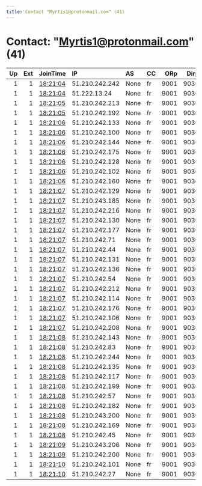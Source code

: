 ```yaml
---
title: Contact "Myrtis1@protonmail.com" (41)
---
```


# Contact: "Myrtis1@protonmail.com" (41)

|   Up |   Ext | JoinTime                                                                                            | IP             | AS   | CC   |   ORp |   Dirp | OS    | Version   | Nickname   |   eFamMembers |
|-----:|------:|:----------------------------------------------------------------------------------------------------|:---------------|:-----|:-----|------:|-------:|:------|:----------|:-----------|--------------:|
|    1 |     1 | [18:21:04](https://metrics.torproject.org/rs.html#details/B43C098F720F177BA188F644200D816304EEFE55) | 51.210.242.242 | None | fr   |  9001 |   9030 | Linux | 0.4.4.5   | Unnamed    |            41 |
|    1 |     1 | [18:21:04](https://metrics.torproject.org/rs.html#details/CF23AE9043BFD36E35399E37F1C095DD802F6546) | 51.222.13.24   | None | fr   |  9001 |   9030 | Linux | 0.4.4.5   | Unnamed    |            41 |
|    1 |     1 | [18:21:05](https://metrics.torproject.org/rs.html#details/0ABA9A1C10CD7E205B8F490199A86AF90622B4C0) | 51.210.242.213 | None | fr   |  9001 |   9030 | Linux | 0.4.4.5   | Unnamed    |            41 |
|    1 |     1 | [18:21:05](https://metrics.torproject.org/rs.html#details/42C695841EC050821D941E56A30A66F22DB3CF48) | 51.210.242.192 | None | fr   |  9001 |   9030 | Linux | 0.4.4.5   | Unnamed    |            41 |
|    1 |     1 | [18:21:06](https://metrics.torproject.org/rs.html#details/2CBB7F743EDFC2308771E7809E040F2CDB2B9E2D) | 51.210.242.133 | None | fr   |  9001 |   9030 | Linux | 0.4.4.5   | Unnamed    |            41 |
|    1 |     1 | [18:21:06](https://metrics.torproject.org/rs.html#details/44A73AEE557D6F504B098BB14A268CBF133C99C7) | 51.210.242.100 | None | fr   |  9001 |   9030 | Linux | 0.4.4.5   | Unnamed    |            41 |
|    1 |     1 | [18:21:06](https://metrics.torproject.org/rs.html#details/4537E516EF4A6774CE5D23BEEC77C3A34B50487D) | 51.210.242.144 | None | fr   |  9001 |   9030 | Linux | 0.4.4.5   | Unnamed    |            41 |
|    1 |     1 | [18:21:06](https://metrics.torproject.org/rs.html#details/930D8D856809E8225E68486ADC6244E33EDDEE4A) | 51.210.242.175 | None | fr   |  9001 |   9030 | Linux | 0.4.4.5   | Unnamed    |            41 |
|    1 |     1 | [18:21:06](https://metrics.torproject.org/rs.html#details/9E06F8B99237BAAEF7A1B4A167EC2A47DF857FF4) | 51.210.242.128 | None | fr   |  9001 |   9030 | Linux | 0.4.4.5   | Unnamed    |            41 |
|    1 |     1 | [18:21:06](https://metrics.torproject.org/rs.html#details/BCFBC7A06E1EC7FA40E3ED6F83FED59143F3BAFE) | 51.210.242.102 | None | fr   |  9001 |   9030 | Linux | 0.4.4.5   | Unnamed    |            41 |
|    1 |     1 | [18:21:06](https://metrics.torproject.org/rs.html#details/E571BF965541F3A1AEC6EE74470CD4AF66417A4E) | 51.210.242.160 | None | fr   |  9001 |   9030 | Linux | 0.4.4.5   | Unnamed    |            41 |
|    1 |     1 | [18:21:07](https://metrics.torproject.org/rs.html#details/02AB652F54248D88D9AAE2FDF2F6878ED4F95AC8) | 51.210.242.129 | None | fr   |  9001 |   9030 | Linux | 0.4.4.5   | Unnamed    |            41 |
|    1 |     1 | [18:21:07](https://metrics.torproject.org/rs.html#details/141CD8F309A03CF05725EAA042E5DF9572A93799) | 51.210.243.185 | None | fr   |  9001 |   9030 | Linux | 0.4.4.5   | Unnamed    |            41 |
|    1 |     1 | [18:21:07](https://metrics.torproject.org/rs.html#details/23F6725EAE51A11625BF32CCA6EDFE8E15A23659) | 51.210.242.216 | None | fr   |  9001 |   9030 | Linux | 0.4.4.5   | Unnamed    |            41 |
|    1 |     1 | [18:21:07](https://metrics.torproject.org/rs.html#details/46BCE3BDC1C188B9179909EEAC6B639E04182F91) | 51.210.242.130 | None | fr   |  9001 |   9030 | Linux | 0.4.4.5   | Unnamed    |            41 |
|    1 |     1 | [18:21:07](https://metrics.torproject.org/rs.html#details/4B5E43AF30711541632E659B08B45651D386DE61) | 51.210.242.177 | None | fr   |  9001 |   9030 | Linux | 0.4.4.5   | Unnamed    |            41 |
|    1 |     1 | [18:21:07](https://metrics.torproject.org/rs.html#details/4CE4F664ABAB2A06510D6AD2134AFCC39BCA214F) | 51.210.242.71  | None | fr   |  9001 |   9030 | Linux | 0.4.4.5   | Unnamed    |            41 |
|    1 |     1 | [18:21:07](https://metrics.torproject.org/rs.html#details/4E663627B174D0E108930386D97723C14402E214) | 51.210.242.44  | None | fr   |  9001 |   9030 | Linux | 0.4.4.5   | Unnamed    |            41 |
|    1 |     1 | [18:21:07](https://metrics.torproject.org/rs.html#details/4F094B3DA208EF338D7B1673AA38E7F99AB0137F) | 51.210.242.131 | None | fr   |  9001 |   9030 | Linux | 0.4.4.5   | Unnamed    |            41 |
|    1 |     1 | [18:21:07](https://metrics.torproject.org/rs.html#details/5791BB618D7843C933BCC7F239839F7A421317E1) | 51.210.242.136 | None | fr   |  9001 |   9030 | Linux | 0.4.4.5   | Unnamed    |            41 |
|    1 |     1 | [18:21:07](https://metrics.torproject.org/rs.html#details/76C3A955750CA521254EB3F6F8FF7874F4F1BCD1) | 51.210.242.54  | None | fr   |  9001 |   9030 | Linux | 0.4.4.5   | Unnamed    |            41 |
|    1 |     1 | [18:21:07](https://metrics.torproject.org/rs.html#details/91DADE2766E4E2BE4397BC81D125C492C7EF866B) | 51.210.242.212 | None | fr   |  9001 |   9030 | Linux | 0.4.4.5   | Unnamed    |            41 |
|    1 |     1 | [18:21:07](https://metrics.torproject.org/rs.html#details/A8487C2D23AE5D1355F253308794F470B30697D2) | 51.210.242.114 | None | fr   |  9001 |   9030 | Linux | 0.4.4.5   | Unnamed    |            41 |
|    1 |     1 | [18:21:07](https://metrics.torproject.org/rs.html#details/B8C4370D116E0656F5DBF7A58F86956848DF071B) | 51.210.242.176 | None | fr   |  9001 |   9030 | Linux | 0.4.4.5   | Unnamed    |            41 |
|    1 |     1 | [18:21:07](https://metrics.torproject.org/rs.html#details/D47423225CE0B183E5F49A4039582D6D1FFB3B91) | 51.210.242.106 | None | fr   |  9001 |   9030 | Linux | 0.4.4.5   | Unnamed    |            41 |
|    1 |     1 | [18:21:07](https://metrics.torproject.org/rs.html#details/D51D40E7B547870E29B26EB5509875E74F91C434) | 51.210.242.208 | None | fr   |  9001 |   9030 | Linux | 0.4.4.5   | Unnamed    |            41 |
|    1 |     1 | [18:21:08](https://metrics.torproject.org/rs.html#details/2602935FAF1920520354A358B1E2B6A1A49FA43E) | 51.210.242.143 | None | fr   |  9001 |   9030 | Linux | 0.4.4.5   | Unnamed    |            41 |
|    1 |     1 | [18:21:08](https://metrics.torproject.org/rs.html#details/46B5830029216DA1EFEEAFB08CFB1A70420ED95A) | 51.210.242.83  | None | fr   |  9001 |   9030 | Linux | 0.4.4.5   | Unnamed    |            41 |
|    1 |     1 | [18:21:08](https://metrics.torproject.org/rs.html#details/55C5A8A131125825F8B94165C6AD41B2287AE75E) | 51.210.242.244 | None | fr   |  9001 |   9030 | Linux | 0.4.4.5   | Unnamed    |            41 |
|    1 |     1 | [18:21:08](https://metrics.torproject.org/rs.html#details/6B6755A16E16EBAC9CD3D3FD341EAB63F9F9E33E) | 51.210.242.135 | None | fr   |  9001 |   9030 | Linux | 0.4.4.5   | Unnamed    |            41 |
|    1 |     1 | [18:21:08](https://metrics.torproject.org/rs.html#details/6FD569E7100564EF7BF43E758289C02C36F0BF27) | 51.210.242.117 | None | fr   |  9001 |   9030 | Linux | 0.4.4.5   | Unnamed    |            41 |
|    1 |     1 | [18:21:08](https://metrics.torproject.org/rs.html#details/9792874A9405E697596BCE4AFA4FE8E5D335074B) | 51.210.242.199 | None | fr   |  9001 |   9030 | Linux | 0.4.4.5   | Unnamed    |            41 |
|    1 |     1 | [18:21:08](https://metrics.torproject.org/rs.html#details/A20F7213EDE3FC15EB979E2A6ECD482506969E0C) | 51.210.242.57  | None | fr   |  9001 |   9030 | Linux | 0.4.4.5   | Unnamed    |            41 |
|    1 |     1 | [18:21:08](https://metrics.torproject.org/rs.html#details/A705BFE8321A9E9058BB5ECA5A1CF4805C280FD0) | 51.210.242.182 | None | fr   |  9001 |   9030 | Linux | 0.4.4.5   | Unnamed    |            41 |
|    1 |     1 | [18:21:08](https://metrics.torproject.org/rs.html#details/CD09848A92E761B31ED15E4A1A8C23E7E2ABA714) | 51.210.243.200 | None | fr   |  9001 |   9030 | Linux | 0.4.4.5   | Unnamed    |            41 |
|    1 |     1 | [18:21:08](https://metrics.torproject.org/rs.html#details/E3A248B138DD14CAF9102678746EB52D4CC56554) | 51.210.242.169 | None | fr   |  9001 |   9030 | Linux | 0.4.4.5   | Unnamed    |            41 |
|    1 |     1 | [18:21:08](https://metrics.torproject.org/rs.html#details/F5ABEA9F5490C749B73C07DED96103EB46531778) | 51.210.242.45  | None | fr   |  9001 |   9030 | Linux | 0.4.4.5   | Unnamed    |            41 |
|    1 |     1 | [18:21:09](https://metrics.torproject.org/rs.html#details/049BE7BCBD8C60A46FEF6C960CD6F4ECE8A80A06) | 51.210.243.206 | None | fr   |  9001 |   9030 | Linux | 0.4.4.5   | Unnamed    |            41 |
|    1 |     1 | [18:21:09](https://metrics.torproject.org/rs.html#details/0A5BEB16DAEA738A694CFEB95E2338DC7C083BCC) | 51.210.242.200 | None | fr   |  9001 |   9030 | Linux | 0.4.4.5   | Unnamed    |            41 |
|    1 |     1 | [18:21:10](https://metrics.torproject.org/rs.html#details/3CE9ABB3A0AF0C80D281B0BB948E4FBD0FBC3F1D) | 51.210.242.101 | None | fr   |  9001 |   9030 | Linux | 0.4.4.5   | Unnamed    |            41 |
|    1 |     1 | [18:21:10](https://metrics.torproject.org/rs.html#details/AB4C6F36FF9C3826289D22BBF1E9359D47B5E275) | 51.210.242.27  | None | fr   |  9001 |   9030 | Linux | 0.4.4.5   | Unnamed    |            41 |
